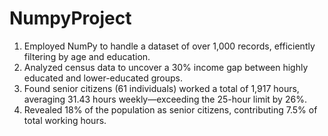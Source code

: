# NumpyProject
1) Employed NumPy to handle a dataset of over 1,000 records, efficiently filtering by age and education.
2) Analyzed census data to uncover a 30% income gap between highly educated and lower-educated groups.
3) Found senior citizens (61 individuals) worked a total of 1,917 hours, averaging 31.43 hours weekly—exceeding the 25-hour limit by 26%.
4) Revealed 18% of the population as senior citizens, contributing 7.5% of total working hours.
